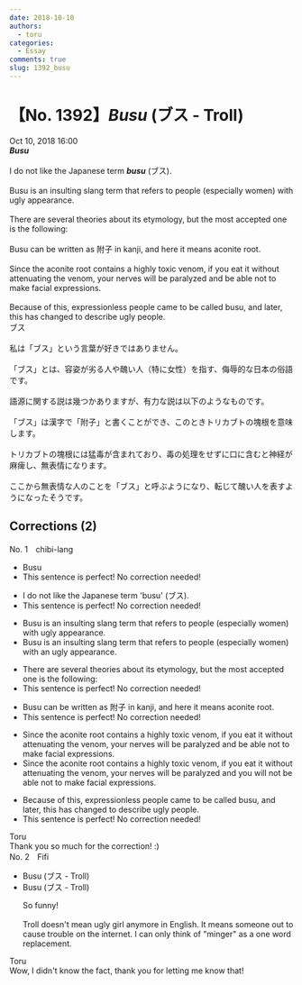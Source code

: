 ```yaml
---
date: 2018-10-10
authors:
  - toru
categories:
  - Essay
comments: true
slug: 1392_busu
---
```


# 【No. 1392】<strong><em>Busu</strong></em> (ブス - Troll)
<div class="date">Oct 10, 2018 16:00</div>
<div id="post"><div id="body_show_ori">
<strong><em>Busu</strong></em><br/><br/>I do not like the Japanese term <strong><em>busu</em></strong> (ブス).<br/><br/>Busu is an insulting slang term that refers to people (especially women) with ugly appearance.<br/><br/>There are several theories about its etymology, but the most accepted one is the following:<br/><br/>Busu can be written as 附子 in kanji, and here it means aconite root.<br/><br/>Since the aconite root contains a highly toxic venom, if you eat it without attenuating the venom, your nerves will be paralyzed and be able not to make facial expressions. <br/><br/>Because of this, expressionless people came to be called busu, and later, this has changed to describe ugly people.
</div></div>

<!-- more -->

<div id="post_ja"><div id="body_show_mo">
ブス<br/><br/>私は「ブス」という言葉が好きではありません。<br/><br/>「ブス」とは、容姿が劣る人や醜い人（特に女性）を指す、侮辱的な日本の俗語です。<br/><br/>語源に関する説は幾つかありますが、有力な説は以下のようなものです。<br/><br/>「ブス」は漢字で「附子」と書くことができ、このときトリカブトの塊根を意味します。<br/><br/>トリカブトの塊根には猛毒が含まれており、毒の処理をせずに口に含むと神経が麻痺し、無表情になります。<br/><br/>ここから無表情な人のことを「ブス」と呼ぶようになり、転じて醜い人を表すようになったそうです。
</div></div>

## Corrections (2)
<div id="block"><div class="first_name"> No. 1　<span class="just_name">chibi-lang</span></div><div id="block2">
<ul class="correction_field">
<li class="incorrect">Busu</li>
<li class="corrected perfect">This sentence is perfect! No correction needed!</li>
</ul>
<ul class="correction_field">
<li class="incorrect">I do not like the Japanese term 'busu' (ブス).</li>
<li class="corrected perfect">This sentence is perfect! No correction needed!</li>
</ul>
<ul class="correction_field">
<li class="incorrect">Busu is an insulting slang term that refers to people (especially women) with ugly appearance.</li>
<li class="corrected correct">
Busu is an insulting slang term that refers to people (especially women) with <span class="f_blue">an</span> ugly appearance.
</li>
</ul>
<ul class="correction_field">
<li class="incorrect">There are several theories about its etymology, but the most accepted one is the following:</li>
<li class="corrected perfect">This sentence is perfect! No correction needed!</li>
</ul>
<ul class="correction_field">
<li class="incorrect">Busu can be written as 附子 in kanji, and here it means aconite root.</li>
<li class="corrected perfect">This sentence is perfect! No correction needed!</li>
</ul>
<ul class="correction_field">
<li class="incorrect">Since the aconite root contains a highly toxic venom, if you eat it without attenuating the venom, your nerves will be paralyzed and be able not to make facial expressions.</li>
<li class="corrected correct">
Since the aconite root contains a highly toxic venom, if you eat it without attenuating the venom, your nerves will be paralyzed and <span class="f_blue">you will not </span>be able <span class="sline">not</span> to make facial expressions.
</li>
</ul>
<ul class="correction_field">
<li class="incorrect">Because of this, expressionless people came to be called busu, and later, this has changed to describe ugly people.</li>
<li class="corrected perfect">This sentence is perfect! No correction needed!</li>
</ul>
</div><div class="name"><span class="just_name">Toru</span><br>
Thank you so much for the correction! :)
</div>
</div>
<div id="block"><div class="first_name"> No. 2　<span class="just_name">Fifi</span></div><div id="block2">
<ul class="correction_field">
<li class="incorrect">Busu (ブス - Troll)</li>
<li class="corrected correct">
Busu (ブス - Troll)
<p class="correction_comment">So funny!<br/><br/>Troll doesn't mean ugly girl anymore in English. It means someone out to cause trouble on the internet.  I can only think of "minger" as a one word replacement.</p>
</li>
</ul>
</div><div class="name"><span class="just_name">Toru</span><br>
Wow, I didn't know the fact, thank you for letting me know that!<br/>
</div>
</div>
